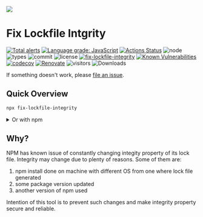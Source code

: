 ![](https://raw.githubusercontent.com/yoavain/fix-lockfile-integrity/main/resources/docs/logo.gif)
# Fix Lockfile Intgrity 
[![Total alerts](https://img.shields.io/lgtm/alerts/g/yoavain/fix-lockfile-integrity.svg?logo=lgtm&logoWidth=18)](https://lgtm.com/projects/g/yoavain/fix-lockfile-integrity/alerts/)
[![Language grade: JavaScript](https://img.shields.io/lgtm/grade/javascript/g/yoavain/fix-lockfile-integrity.svg?logo=lgtm&logoWidth=18)](https://lgtm.com/projects/g/yoavain/fix-lockfile-integrity/context:javascript)
[![Actions Status](https://github.com/yoavain/fix-lockfile-integrity/workflows/Node%20CI/badge.svg)](https://github.com/yoavain/fix-lockfile-integrity/actions)
![node](https://img.shields.io/node/v/fix-lockfile-integrity.svg)
![types](https://img.shields.io/npm/types/typescript.svg)
![commit](https://img.shields.io/github/last-commit/yoavain/fix-lockfile-integrity.svg)
![license](https://img.shields.io/npm/l/fix-lockfile-integrity.svg)
[![fix-lockfile-integrity](https://snyk.io/advisor/npm-package/fix-lockfile-integrity/badge.svg)](https://snyk.io/advisor/npm-package/fix-lockfile-integrity)
[![Known Vulnerabilities](https://snyk.io/test/github/yoavain/fix-lockfile-integrity/badge.svg?targetFile=package.json)](https://snyk.io//test/github/yoavain/fix-lockfile-integrity?targetFile=package.json)
[![codecov](https://codecov.io/gh/yoavain/fix-lockfile-integrity/branch/main/graph/badge.svg)](https://codecov.io/gh/yoavain/fix-lockfile-integrity)
[![Renovate](https://img.shields.io/badge/renovate-enabled-brightgreen.svg)](https://renovatebot.com)
![visitors](https://visitor-badge.glitch.me/badge?page_id=yoavain.fix-lockfile-integrity)
![Downloads](https://img.shields.io/npm/dm/fix-lockfile-integrity.svg)


If something doesn't work, please [file an issue](https://github.com/yoavain/fix-lockfile-integrity/issues/new). 

## Quick Overview

```sh
npx fix-lockfile-integrity
```

<details><summary>Or with npm</summary>
<p>
You can install fix-lockfile-integrity globally:

```sh
npm install -g fix-lockfile-integrity
```

And then you can run:
```sh
fix-lockfile-integrity
```
</p>
</details>

## Why?

NPM has known issue of constantly changing integity property of its lock file. Integrity may change due to plenty of reasons. Some of them are:

1. npm install done on machine with different OS from one where lock file generated
2. some package version updated
3. another version of npm used

Intention of this tool is to prevent such changes and make integrity property secure and reliable.
